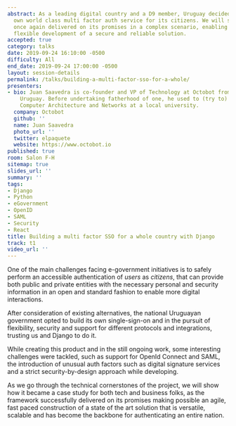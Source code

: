 ```yaml
---
abstract: As a leading digital country and a D9 member, Uruguay decided to build its
  own world class multi factor auth service for its citizens. We will show how Django
  once again delivered on its promises in a complex scenario, enabling a fast and
  flexible development of a secure and reliable solution.
accepted: true
category: talks
date: 2019-09-24 16:10:00 -0500
difficulty: All
end_date: 2019-09-24 17:00:00 -0500
layout: session-details
permalink: /talks/building-a-multi-factor-sso-for-a-whole/
presenters:
- bio: Juan Saavedra is co-founder and VP of Technology at Octobot from Montevideo,
    Uruguay. Before undertaking fatherhood of one, he used to (try to) teach about
    Computer Architecture and Networks at a local university.
  company: Octobot
  github: ''
  name: Juan Saavedra
  photo_url: ''
  twitter: elpaquete
  website: https://www.octobot.io
published: true
room: Salon F-H
sitemap: true
slides_url: ''
summary: ''
tags:
- Django
- Python
- eGovernment
- OpenID
- SAML
- Security
- React
title: Building a multi factor SSO for a whole country with Django
track: t1
video_url: ''
---
```


One of the main challenges facing e-government initiatives is to safely perform an accessible authentication of _users_ as _citizens_, that can provide both public and private entities with the necessary personal and security information in an open and standard fashion to enable more digital interactions.

After consideration of existing alternatives, the national Uruguayan government opted to build its own single-sign-on and in the pursuit of flexibility, security and support for different protocols and integrations, trusting us and Django to do it.

While creating this product and in the still ongoing work, some interesting challenges were tackled, such as support for OpenId Connect and SAML, the introduction of unusual auth factors such as digital signature services and a strict security-by-design approach while developing.

As we go through the technical cornerstones of the project, we will show how it became a case study for both tech and business folks, as the framework successfully delivered on its promises making possible an agile, fast paced construction of a state of the art solution that is versatile, scalable and has become the backbone for authenticating an entire nation.